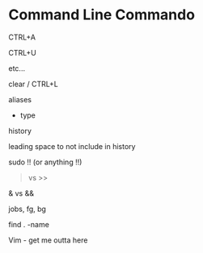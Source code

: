 # Command Line Commando

CTRL+A

CTRL+U

etc...

clear / CTRL+L

aliases 
  * type 

history

leading space to not include in history

sudo !! (or anything !!)

> vs >>

& vs &&

jobs, fg, bg

find . -name <name you are looking for>

Vim - get me outta here
